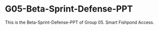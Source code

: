 # G05-Beta-Sprint-Defense-PPT
This is the Beta-Sprint-Defense-PPT of Group 05. Smart Fishpond Access.
